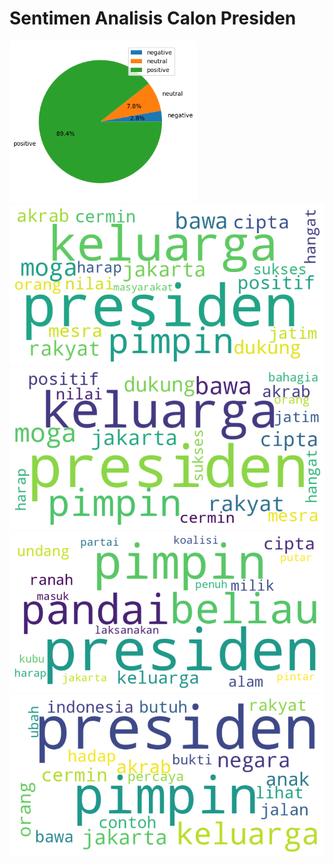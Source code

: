 # Sentimen Analisis Calon Presiden
<img
  src="result/ganjar/ganjar_sentiments.png"
  alt="Alt text"
  title="H. Ganjar Pranowo, S.H., M.I.P."
  style="display: inline-block; margin: 0 auto; max-width: 300px">
<img src="result/ganjar/ganjar_all_wordcloud.png" alt="Alt text" title="H. Ganjar Pranowo, S.H., M.I.P.">
<img src="result/ganjar/ganjar_positive_wordcloud.png" alt="Alt text" title="H. Ganjar Pranowo, S.H., M.I.P.">
<img src="result/ganjar/ganjar_negative_wordcloud.png" alt="Alt text" title="H. Ganjar Pranowo, S.H., M.I.P.">
<img src="result/ganjar/ganjar_neutral_wordcloud.png" alt="Alt text" title="H. Ganjar Pranowo, S.H., M.I.P.">



